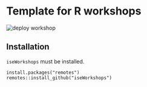 # Template for R workshops
![deploy workshop](https://github.com/inSilecoInc/workshop_R_template/workflows/deploy%20workshop/badge.svg)


## Installation 

`iseWorkshops` must be installed. 

```{R}
install.packages("remotes")
remotes::install_github("iseWorkshops")
```